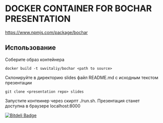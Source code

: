 # DOCKER CONTAINER FOR BOCHAR PRESENTATION

https://www.npmjs.com/package/bochar

## Использование

Соберите образ контейнера
    
    docker build -t swvitaliy/bochar <path to source>


Склонируйте в директорию slides файл README.md с исходным текстом презентации

    git clone <presentation repo> slides

Запустите контеинер через скирпт ./run.sh. Презентация станет доступна в браузере localhost:8000
    




[![Bitdeli Badge](https://d2weczhvl823v0.cloudfront.net/swvitaliy/docker-bochar/trend.png)](https://bitdeli.com/free "Bitdeli Badge")


